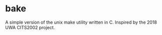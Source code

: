 # bake
A simple version of the unix make utility written in C. Inspired by the 2018 UWA CITS2002 project.